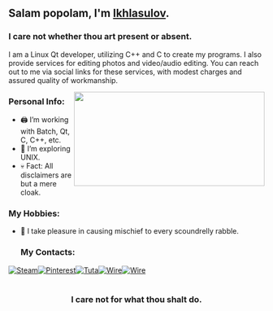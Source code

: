 ## Salam popolam, I'm [Ikhlasulov](https://ikhlasulov.ru/).

### I care not whether thou art present or absent.

I am a Linux Qt developer, utilizing C++ and C to create my programs. I also provide services for editing photos and video/audio editing. You can reach out to me via social links for these services, with modest charges and assured quality of workmanship.

<img align="right" height="185" width="375" alt="" src="https://github-readme-stats.vercel.app/api/top-langs/?username=Ikhlasulov&layout=compact" />

### Personal Info:

- 🖨 I’m working with Batch, Qt, C, C++, etc.
- 🧮 I’m exploring UNIX.
- 💀 Fact: All disclaimers are but a mere cloak.

### My Hobbies:

- 🚯 I take pleasure in causing mischief to every scoundrelly rabble.

  ### My Contacts:
<p><a href="https://steamcommunity.com/id/ikhlasulov/" target="_blank"><img alt="Steam" src="https://img.shields.io/badge/steam-%23000000.svg?style=for-the-badge&logo=steam&logoColor=white" /></a><a href="https://pinterest.com/ikhlasulov" target="_blank"><img alt="Pinterest" src="https://img.shields.io/badge/Pinterest-%23E60023.svg?style=for-the-badge&logo=Pinterest&logoColor=white" /></a><a href="mailto:ikhlasulov@tuta.io" target="_blank"><img alt="Tuta" src="https://img.shields.io/badge/Tutanota-840010?style=for-the-badge&logo=Tutanota&logoColor=white" /></a><a href="https://account.wire.com/user-profile/?id=94302493-c3b9-48ef-a171-94492cdbafc8" target="_blank"><img alt="Wire" src="https://img.shields.io/badge/Wire-B71C1C?style=for-the-badge&logo=wire&logoColor=white" /></a><a href="https://stackoverflow.com/users/24042057/ikhlasulov" target="_blank"><img alt="Wire" src="https://img.shields.io/badge/-Stackoverflow-FE7A16?style=for-the-badge&logo=stack-overflow&logoColor=white" /></a></p>
    
#

<div align="center">

### I care not for what thou shalt do.

</div>
